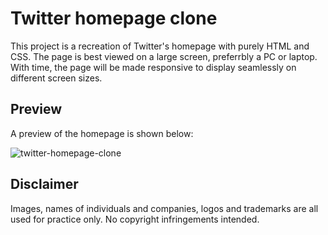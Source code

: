 # Twitter homepage clone

This project is a recreation of Twitter's homepage with purely HTML and CSS. The page is best viewed on a large screen, preferrbly a PC or laptop.
With time, the page will be made responsive to display seamlessly on different screen sizes.

## Preview

A preview of the homepage is shown below:

![twitter-homepage-clone](https://github.com/xerdin442/twitter-homepage-clone/assets/110817844/36b4bf0f-9ed9-4ce8-8e5c-a92c8da6967e)


## Disclaimer

Images, names of individuals and companies, logos and trademarks are all used for practice only.
No copyright infringements intended.
